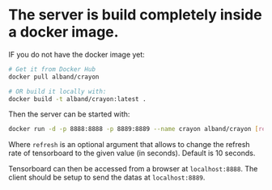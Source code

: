 # The server is build completely inside a docker image.

IF you do not have the docker image yet:
```bash
# Get it from Docker Hub
docker pull alband/crayon

# OR build it locally with:
docker build -t alband/crayon:latest .
```

Then the server can be started with:
```bash
docker run -d -p 8888:8888 -p 8889:8889 --name crayon alband/crayon [refresh]
```
Where `refresh` is an optional argument that allows to change the refresh rate of tensorboard to the given value (in seconds). Default is 10 seconds.


Tensorboard can then be accessed from a browser at `localhost:8888`.
The client should be setup to send the datas at `localhost:8889`.
